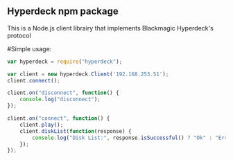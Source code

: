 Hyperdeck npm package
-------
This is a Node.js client librairy that implements Blackmagic Hyperdeck's protocol

#Simple usage:

```javascript
var hyperdeck = require("hyperdeck");

var client = new hyperdeck.Client('192.168.253.51');
client.connect();

client.on("disconnect", function() {
	console.log("disconnect");
});

client.on("connect", function() {
	client.play();
	client.diskList(function(response) { 
		console.log("Disk List:", response.isSuccessful() ? "Ok" : "Error");
	});
});
```
